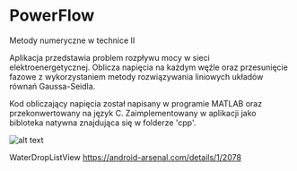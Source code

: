 # PowerFlow

Metody numeryczne w technice II

Aplikacja przedstawia problem rozpływu mocy w sieci elektroenergetycznej. Oblicza napięcia na każdym węźle oraz przesunięcie fazowe z 
wykorzystaniem metody rozwiązywania liniowych układów równań Gaussa-Seidla.

Kod obliczający napięcia został napisany w programie MATLAB oraz przekonwertowany na język C. Zaimplementowany w aplikacji jako 
bibloteka natywna znajdująca 
się w folderze 'cpp'. 

![alt text](https://github.com/bartek0403/PowerFlow1/blob/master/screen.png?raw=true)

 WaterDropListView 
https://android-arsenal.com/details/1/2078

